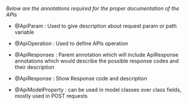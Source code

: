 *Below are the annotations required for the proper documentation of the APIs*

- @ApiParam : Used to give description about request param or path variable


- @ApiOperation : Used to define APIs operation


- @ApiResponses : Parent annotation which will include ApiResponse annotations which would describe the possible response codes and their description


- @ApiResponse : Show Response code and description


- @ApiModelProperty : can be used in model classes over class fields, mostly used in POST requests